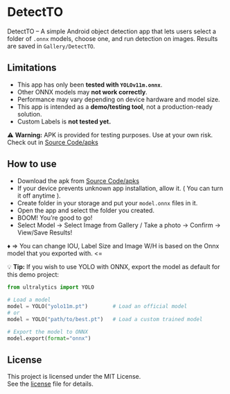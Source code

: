 # DetectTO


DetectTO – A simple Android object detection app that lets users select a folder of `.onnx` models, choose one, and run detection on images. Results are saved in `Gallery/DetectTO`.

## Limitations

- This app has only been **tested with `YOLOv11m.onnx`**.  
- Other ONNX models may **not work correctly**.  
- Performance may vary depending on device hardware and model size.  
- This app is intended as a **demo/testing tool**, not a production-ready solution.
- Custom Labels is **not tested yet.**

⚠️ **Warning:** APK is provided for testing purposes. Use at your own risk. Check out in [Source Code/apks](https://github.com/John-Da/DetectTO/tree/main/source_codes/apks)

## How to use
- Download the apk from [Source Code/apks](https://github.com/John-Da/DetectTO/tree/main/source_codes/apks)
- If your device prevents unknown app installation, allow it. ( You can turn it off anytime ).
- Create folder in your storage and put your `model.onnx` files in it.
- Open the app and select the folder you created.  
- BOOM! You’re good to go!  
- Select Model → Select Image from Gallery / Take a photo → Confirm → View/Save Results!
  
♦️ => You can change IOU, Label Size and Image W/H is based on the Onnx model that you exported with. <=


💡 **Tip:** If you wish to use YOLO with ONNX, export the model as default for this demo project:

```python
from ultralytics import YOLO
 
# Load a model
model = YOLO("yolo11m.pt")        # Load an official model
# or
model = YOLO("path/to/best.pt")   # Load a custom trained model

# Export the model to ONNX
model.export(format="onnx")
```

## License

This project is licensed under the MIT License.  
See the [license](https://github.com/John-Da/DetectTO/blob/main/LICENSE) file for details.


